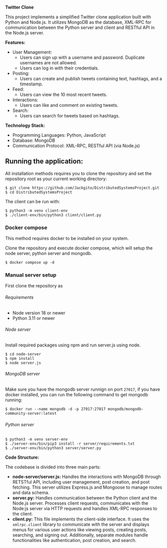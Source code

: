 **Twitter Clone**

This project implements a simplified Twitter clone application built with Python and Node.js. It utilizes MongoDB as the database, XML-RPC for communication between the Python server and client and RESTful API in the Node.js server.

**Features:**

* User Management:
    * Users can sign up with a username and password. Duplicate usernames are not allowed.
    * Users can log in with their credentials.
* Posting:
    * Users can create and publish tweets containing text, hashtags, and a timestamp.
* Feed:
    * Users can view the 10 most recent tweets.
* Interactions:
    * Users can like and comment on existing tweets.
* Search:
    * Users can search for tweets based on hashtags.

**Technology Stack:**

* Programming Languages: Python, JavaScript
* Database: MongoDB
* Communication Protocol: XML-RPC, RESTful API (via Node.js)

## Running the application:

All installation methods requires you to clone the repository and set
the repository root as your current working directory:

```
$ git clone https://github.com/Jackgito/DistributedSystemsProject.git
$ cd DistributedSystemsProject
```

The client can be run with:

```
$ python3 -m venv client-env
$ ./client-env/bin/python3 client/client.py
```

### Docker compose

This method requires docker to be installed on your system.

Clone the repository and execute docker compose, which will setup the 
node server, python server and mongodb.

```
$ docker compose up -d
```

### Manual server setup

First clone the repository as

###### Requirements

   * Node version 18 or newer
   * Python 3.11 or newer
   
###### Node server

Install required packages using npm and run server.js using node.

```
$ cd node-server
$ npm install
$ node server.js
```

###### MongoDB server

Make sure you have the mongodb server runnign on port `27017`, if you
have docker installed, you can run the following command to get mongodb
running:

```
$ docker run --name mongodb -d -p 27017:27017 mongodb/mongodb-community-server:latest
```

###### Python server

```
$ python3 -m venv server-env
$ ./server-env/bin/pip3 install -r server/requirements.txt
$ ./server-env/bin/python3 server/server.py
```

**Code Structure:**

The codebase is divided into three main parts:

* **node-server/server.js:** Handles the interactions with MongoDB through RETSTful API, including user management, post creation, and post fetching. This server utilizes Express.js and Mongoose to manage routes and data schema. 
* **server.py:** Handles communication between the Python client and the Node.js server. Processes client requests, communicates with the Node:js server via HTTP requests and handles XML-RPC responses to the client.
* **client.py:** This file implements the client-side interface. It uses the `xmlrpc.client` library to communicate with the server and displays menus for various user actions like viewing posts, creating posts, searching, and signing out. Additionally, separate modules handle functionalities like authentication, post creation, and search.
